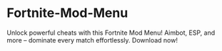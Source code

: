 # Fortnite-Mod-Menu
Unlock powerful cheats with this Fortnite Mod Menu! Aimbot, ESP, and more – dominate every match effortlessly. Download now!
